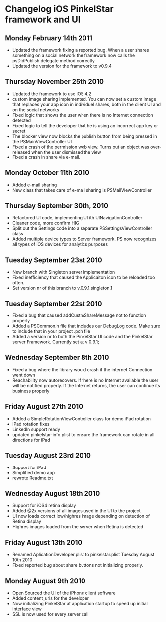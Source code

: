 Changelog iOS PinkelStar framework and UI
======================================

Monday February 14th 2011
------------------------
- Updated the framework fixing a reported bug. When a user shares something on a social network the framework now calls the psDidPublish delegate method correctly
- Updated the version for the framework to v0.9.4

Thursday November 25th 2010
------------------------
- Updated the framework to use iOS 4.2
- custom image sharing implemented. You can now set a custom image that replaces your app icon in individuel shares, both in the client UI and on the social networks
- Fixed logic that shows the user when there is no Internet connection detected
- Fixed logic to tell the developer that he is using an incorrect app key or secret
- The blocker view now blocks the publish button from being pressed in the PSMainViewController UI
- Fixed a crash of the permission web view. Turns out an object was over-released when the user dismissed the view
- Fixed a crash in share via e-mail. 

Monday October 11th 2010
------------------------
- Added e-mail sharing
- New class that takes care of e-mail sharing is PSMailViewController

Thursday September 30th, 2010
-----------------------------
- Refactored UI code, implementing UI ith UINavigationController
- Cleaner code, more confirm HIG
- Split out the Settings code into a separate PSSettingsViewController class
- Added multiple device types to Server framework. PS now recognizes all types of iOS devices for analytics purposes

Tuesday September 23st 2010
---------------------------
- New branch with Singleton server implementation
- Fixed inefficiency that caused the Applicaiton icon to be reloaded too often.
- Set version nr of this branch to v.0.9.1.singleton.1

Tuesday September 22st 2010
---------------------------
- Fixed a bug that caused addCustmShareMessage not to function properly
- Added a PSCommon.h file that includes our DebugLog code. Make sure to include that in your project .pch file
- Added a version nr to both the PinkelStar UI code and the PinkelStar server Framework. Currently set at v 0.9.1;

Wednesday September 8th 2010
----------------------------
- Fixed a bug where the library would crash if the internet Connection went down
- Reachability now autorecovers. If there is no Internet available the user will be notified properly. If the Internet returns, the user can continue its business properly

Friday August 27th 2010
-----------------------
- Added a SimpleRotationViewController class for demo iPad rotation
- iPad rotation fixes
- LinkedIn support ready
- updated pinkelstar-info.plist to ensure the framework can rotate in all directions for iPad

Tuesday August 23rd 2010
-------------------
- Support for iPad
- Simplified demo app
- rewrote Readme.txt

Wednesday August 18th 2010
--------------------------
- Support for iOS4 retina display
- Added @2x versions of all images used in the UI to the project
- UI now loads correct low/highres image depending on detection of Retina display
- Highres images loaded from the server when Retina is detected

Friday August 13th 2010
-----------------------
- Renamed AplicationDeveloper.plist to pinkelstar.plist
Tuesday August 10th 2010
- Fixed reported bug about share buttons not initializing properly.

Monday August 9th 2010
----------------------
- Open Sourced the UI of the iPhone client software
- Added content_urls for the developer
- Now initializing PinkelStar at application startup to speed up initial interface view
- SSL is now used for every server call
